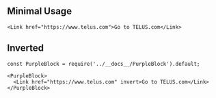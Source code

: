 ## Minimal Usage

```
<Link href="https://www.telus.com">Go to TELUS.com</Link>
```

## Inverted

```
const PurpleBlock = require('../__docs__/PurpleBlock').default;

<PurpleBlock>
  <Link href="https://www.telus.com" invert>Go to TELUS.com</Link>
</PurpleBlock>
```
